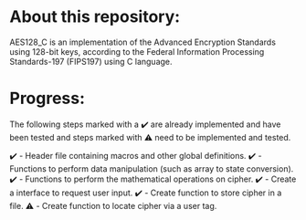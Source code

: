 # About this repository:
AES128_C is an implementation of the Advanced Encryption Standards using 128-bit keys, according to the Federal Information Processing Standards-197 (FIPS197) using C language.

# Progress:
The following steps marked with a ✔️ are already implemented and have been tested and steps marked with ⚠️ need to be implemented and tested.

✔️ - Header file containing macros and other global definitions.
✔️ - Functions to perform data manipulation (such as array to state conversion).
✔️ - Functions to perform the mathematical operations on cipher.
✔️ - Create a interface to request user input.
✔️ - Create function to store cipher in a file.
⚠️ - Create function to locate cipher via a user tag.  
